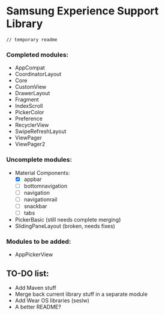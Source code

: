 # Samsung Experience Support Library
```
// temporary readme
```
### Completed modules:
- AppCompat
- CoordinatorLayout
- Core
- CustomView
- DrawerLayout
- Fragment
- IndexScroll
- PickerColor
- Preference
- RecyclerView
- SwipeRefreshLayout
- ViewPager
- ViewPager2

### Uncomplete modules:
- Material Components:
  - [x] appbar
  - [ ] bottomnavigation
  - [ ] navigation
  - [ ] navigationrail
  - [ ] snackbar
  - [ ] tabs
- PickerBasic (still needs complete merging)
- SlidingPaneLayout (broken, needs fixes)

### Modules to be added:
- AppPickerView

## TO-DO list:
- Add Maven stuff
- Merge back current library stuff in a separate module
- Add Wear OS libraries (seslw)
- A better README?
